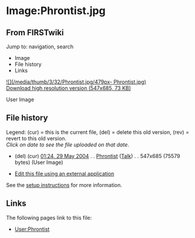 # Image:Phrontist.jpg

## From FIRSTwiki

Jump to: navigation, search

- Image
- File history
- Links

[![](/media/thumb/3/32/Phrontist.jpg/479px-
Phrontist.jpg)](/media/3/32/Phrontist.jpg)<br>
[Download high resolution version (547x685, 73 KB)](/media/3/32/Phrontist.jpg)

User Image

## File history

Legend: (cur) = this is the current file, (del) = delete this old version, (rev) = revert to this old version.<br>
_Click on date to see the file uploaded on that date_.

- (del) (cur) [01:24, 29 May 2004](/media/3/32/Phrontist.jpg "/media/3/32/Phrontist.jpg") . . [Phrontist](User:Phrontist "User:Phrontist") ([Talk](User_talk:Phrontist "User talk:Phrontist")) . . 547x685 (75579 bytes) (User Image)

- [Edit this file using an external application](/index.php?title=Image:Phrontist.jpg&action=edit&externaledit=true&mode=file "Image:Phrontist.jpg")

See the [setup instructions](http://meta.wikimedia.org/wiki/Help:External_editors "http://meta.wikimedia.org/wiki/Help:External_editors") for more information.

## Links

The following pages link to this file:

- [User:Phrontist](User:Phrontist "User:Phrontist")
